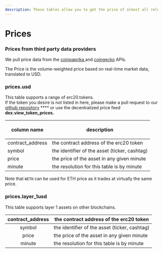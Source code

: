 ```yaml
---
description: These tables allow you to get the price of almost all relevant erc20 tokens.
---
```


# Prices

### Prices from third party data providers <a href="#centralised-exchanges-trading-data" id="centralised-exchanges-trading-data"></a>

We pull price data from the [coinpaprika ](https://coinpaprika.com/)and [coingecko](https://www.coingecko.com/) APIs.

The Price is the volume-weighted price based on real-time market data, translated to USD.

### **prices.usd**

This table supports a range of erc20.tokens. \
If the token you desire is not listed in here, please make a pull request to our [github repository](https://github.com/duneanalytics/abstractions/tree/master/prices) **** or use the decentralized price feed **dex.view\_token\_prices.**

| <p></p><p><strong>column name</strong></p> | **description**                               |
| ------------------------------------------ | --------------------------------------------- |
| contract\_address                          | the contract address of the erc20 token       |
| symbol                                     | the identifier of the asset (ticker, cashtag) |
| price                                      | the price of the asset in any given minute    |
| minute                                     | the resolution for this table is by minute    |

Note that `WETH` can be used for ETH price as it trades at virtually the same price.

### **prices.layer\_1usd**

This table supports layer 1 assets on other blockchains.

| contract\_address | the contract address of the erc20 token       |
| :---------------: | --------------------------------------------- |
|       symbol      | the identifier of the asset (ticker, cashtag) |
|       price       | the price of the asset in any given minute    |
|       minute      | the resolution for this table is by minute    |
